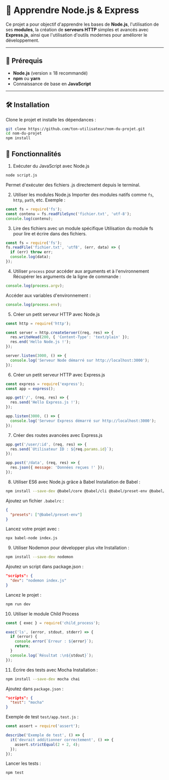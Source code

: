 # 🚀 Apprendre Node.js & Express

Ce projet a pour objectif d'apprendre les bases de **Node.js**, l'utilisation de ses **modules**, la création de **serveurs HTTP** simples et avancés avec **Express.js**, ainsi que l'utilisation d'outils modernes pour améliorer le développement.

---

## 📌 Prérequis

- **Node.js** (version ≥ 18 recommandé)  
- **npm** ou **yarn**
- Connaissance de base en **JavaScript**

---

## 🛠 Installation

Clone le projet et installe les dépendances :

```bash
git clone https://github.com/ton-utilisateur/nom-du-projet.git
cd nom-du-projet
npm install
```

## 📂 Fonctionnalités
1. Exécuter du JavaScript avec Node.js
```bash
node script.js
```
Permet d'exécuter des fichiers .js directement depuis le terminal.

2. Utiliser les modules Node.js
Importer des modules natifs comme `fs`, `http`, `path`, etc.
Exemple :
```javascript
const fs = require('fs');
const contenu = fs.readFileSync('fichier.txt', 'utf-8');
console.log(contenu);
```

3. Lire des fichiers avec un module spécifique
Utilisation du module fs pour lire et écrire dans des fichiers.
```javascript
const fs = require('fs');
fs.readFile('fichier.txt', 'utf8', (err, data) => {
  if (err) throw err;
  console.log(data);
});
```

4. Utiliser `process` pour accéder aux arguments et à l'environnement
Récupérer les arguments de la ligne de commande :
```javascript
console.log(process.argv);
```

Accéder aux variables d'environnement :
```javascript
console.log(process.env);
```

5. Créer un petit serveur HTTP avec Node.js
```javascript
const http = require('http');

const server = http.createServer((req, res) => {
  res.writeHead(200, { 'Content-Type': 'text/plain' });
  res.end('Hello Node.js !');
});

server.listen(3000, () => {
  console.log('Serveur Node démarré sur http://localhost:3000');
});
```

6. Créer un petit serveur HTTP avec Express.js
```javascript
const express = require('express');
const app = express();

app.get('/', (req, res) => {
  res.send('Hello Express.js !');
});

app.listen(3000, () => {
  console.log('Serveur Express démarré sur http://localhost:3000');
});
```

7. Créer des routes avancées avec Express.js
```javascript
app.get('/user/:id', (req, res) => {
  res.send(`Utilisateur ID : ${req.params.id}`);
});

app.post('/data', (req, res) => {
  res.json({ message: 'Données reçues !' });
});
```

8. Utiliser ES6 avec Node.js grâce à Babel
Installation de Babel :
```bash
npm install --save-dev @babel/core @babel/cli @babel/preset-env @babel/node
```

Ajoutez un fichier `.babelrc` :
```json
{
  "presets": ["@babel/preset-env"]
}
```

Lancez votre projet avec :
```bash
npx babel-node index.js
```

9. Utiliser Nodemon pour développer plus vite
Installation :
```bash
npm install --save-dev nodemon
```

Ajoutez un script dans package.json :
```json
"scripts": {
  "dev": "nodemon index.js"
}
```

Lancez le projet :
```bash
npm run dev
```

10. Utiliser le module Child Process
```javascript
const { exec } = require('child_process');

exec('ls', (error, stdout, stderr) => {
  if (error) {
    console.error(`Erreur : ${error}`);
    return;
  }
  console.log(`Résultat :\n${stdout}`);
});
```

11. Écrire des tests avec Mocha
Installation :
```bash
npm install --save-dev mocha chai
```

Ajoutez dans `package.json` :
```json
"scripts": {
  "test": "mocha"
}
```

Exemple de test `test/app.test.js` :
```javascript
const assert = require('assert');

describe('Exemple de test', () => {
  it('devrait additionner correctement', () => {
    assert.strictEqual(2 + 2, 4);
  });
});
```

Lancer les tests :
```bash
npm test
```